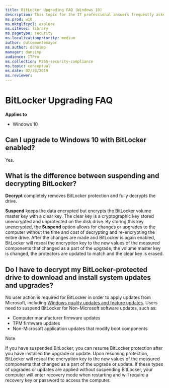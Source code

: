 ```yaml
---
title: BitLocker Upgrading FAQ (Windows 10)
description: This topic for the IT professional answers frequently asked questions concerning the requirements to use, upgrade, deploy and administer, and key management policies for BitLocker.
ms.prod: w10
ms.mktglfcycl: explore
ms.sitesec: library
ms.pagetype: security
ms.localizationpriority: medium
author: dulcemontemayor
ms.author: dansimp
manager: dansimp
audience: ITPro
ms.collection: M365-security-compliance
ms.topic: conceptual
ms.date: 02/28/2019
ms.reviewer: 
---
```


# BitLocker Upgrading FAQ

**Applies to**
-   Windows 10

## Can I upgrade to Windows 10 with BitLocker enabled?

Yes. 

## What is the difference between suspending and decrypting BitLocker?

**Decrypt** completely removes BitLocker protection and fully decrypts the drive.

**Suspend** keeps the data encrypted but encrypts the BitLocker volume master key with a clear key. The clear key is a cryptographic key stored unencrypted and unprotected on the disk drive. By storing this key unencrypted, the **Suspend** option allows for changes or upgrades to the computer without the time and cost of decrypting and re-encrypting the entire drive. After the changes are made and BitLocker is again enabled, BitLocker will reseal the encryption key to the new values of the measured components that changed as a part of the upgrade, the volume master key is changed, the protectors are updated to match and the clear key is erased.

## Do I have to decrypt my BitLocker-protected drive to download and install system updates and upgrades?

No user action is required for BitLocker in order to apply updates from Microsoft, including [Windows quality updates and feature updates](https://technet.microsoft.com/itpro/windows/manage/waas-quick-start). 
Users need to suspend BitLocker for Non-Microsoft software updates, such as:   

- Computer manufacturer firmware updates
- TPM firmware updates
- Non-Microsoft application updates that modify boot components

> [!NOTE]
> If you have suspended BitLocker, you can resume BitLocker protection after you have installed the upgrade or update. Upon resuming protection, BitLocker will reseal the encryption key to the new values of the measured components that changed as a part of the upgrade or update. If these types of upgrades or updates are applied without suspending BitLocker, your computer will enter recovery mode when restarting and will require a recovery key or password to access the computer.
 
